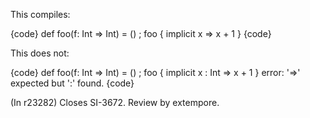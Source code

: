 This compiles:

{code}
def foo(f: Int => Int) = () ; foo { implicit x => x + 1 }
{code}

This does not:

{code}
def foo(f: Int => Int) = () ; foo { implicit x : Int => x + 1 }
error: '=>' expected but ':' found.
{code}


(In r23282) Closes SI-3672. Review  by extempore.

